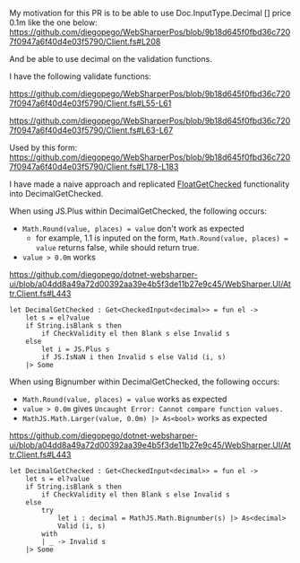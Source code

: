 My motivation for this PR is to be able to use Doc.InputType.Decimal [] price 0.1m like the one below:
https://github.com/diegopego/WebSharperPos/blob/9b18d645f0fbd36c7207f0947a6f40d4e03f5790/Client.fs#L208

And be able to use decimal on the validation functions.

I have the following validate functions:

https://github.com/diegopego/WebSharperPos/blob/9b18d645f0fbd36c7207f0947a6f40d4e03f5790/Client.fs#L55-L61

https://github.com/diegopego/WebSharperPos/blob/9b18d645f0fbd36c7207f0947a6f40d4e03f5790/Client.fs#L63-L67

Used by this form:
https://github.com/diegopego/WebSharperPos/blob/9b18d645f0fbd36c7207f0947a6f40d4e03f5790/Client.fs#L178-L183

I have made a naive approach and replicated [FloatGetChecked](https://github.com/diegopego/dotnet-websharper-ui/blob/a04dd8a49a72d00392aa39e4b5f3de11b27e9c45/WebSharper.UI/Attr.Client.fs#L410) functionality into DecimalGetChecked.

When using JS.Plus within DecimalGetChecked, the following occurs:
- `Math.Round(value, places) = value` don't work as expected
  - for example, 1.1 is inputed on the form, `Math.Round(value, places) = value` returns false, while should return true.
- `value > 0.0m` works

https://github.com/diegopego/dotnet-websharper-ui/blob/a04dd8a49a72d00392aa39e4b5f3de11b27e9c45/WebSharper.UI/Attr.Client.fs#L443
```
let DecimalGetChecked : Get<CheckedInput<decimal>> = fun el ->
    let s = el?value
    if String.isBlank s then
        if CheckValidity el then Blank s else Invalid s
    else
        let i = JS.Plus s
        if JS.IsNaN i then Invalid s else Valid (i, s)
    |> Some
```


When using Bignumber within DecimalGetChecked, the following occurs:
- `Math.Round(value, places) = value` works as expected
- `value > 0.0m` gives `Uncaught Error: Cannot compare function values.`
- `MathJS.Math.Larger(value, 0.0m) |> As<bool>` works as expected

https://github.com/diegopego/dotnet-websharper-ui/blob/a04dd8a49a72d00392aa39e4b5f3de11b27e9c45/WebSharper.UI/Attr.Client.fs#L443

```
let DecimalGetChecked : Get<CheckedInput<decimal>> = fun el ->
    let s = el?value
    if String.isBlank s then
        if CheckValidity el then Blank s else Invalid s
    else
        try
            let i : decimal = MathJS.Math.Bignumber(s) |> As<decimal>
            Valid (i, s)
        with
        | _ -> Invalid s
    |> Some
```
